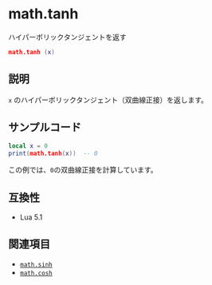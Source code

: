 # math.tanh

ハイパーボリックタンジェントを返す

```lua
math.tanh (x)
```

## 説明

`x` のハイパーボリックタンジェント（双曲線正接）を返します。

## サンプルコード

```lua
local x = 0
print(math.tanh(x))  -- 0
```

この例では、`0`の双曲線正接を計算しています。

## 互換性

- Lua 5.1

## 関連項目

- [`math.sinh`](sinh.md)
- [`math.cosh`](cosh.md)